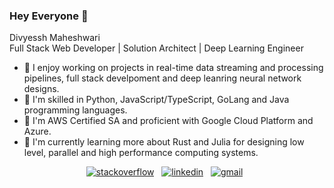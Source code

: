 ### Hey Everyone 👋

Divyessh Maheshwari<br>
Full Stack Web Developer | Solution Architect | Deep Learning Engineer

- 🔭 I enjoy working on projects in real-time data streaming and processing pipelines, full stack develpoment and deep leanring neural network designs.
- 🙂️ I'm skilled in Python, JavaScript/TypeScript, GoLang and Java programming languages.
- 🎀️ I'm AWS Certified SA and proficient with Google Cloud Platform and Azure.
- 🌱 I'm currently learning more about Rust and Julia for designing low level, parallel and high performance computing systems.

<div align="center" cellpadding=1>
  
  
  <a href="https://stackoverflow.com/users/13810872/divyessh"><img src="https://cdn1.iconfinder.com/data/icons/apps-9/64/stack-overflow-stackoverflow-apps-platform-32.png" alt="stackoverflow"></a>&nbsp;&nbsp;
  <a href="https://www.linkedin.com/in/divyessh-maheshwari/"><img src="https://cdn2.iconfinder.com/data/icons/social-media-2285/512/1_Linkedin_unofficial_colored_svg-32.png" alt="linkedin"></a>&nbsp;&nbsp;
  <a href="mailto:divyesshm@gmail.com"><img src="https://cdn4.iconfinder.com/data/icons/logos-brands-in-colors/48/google-gmail-32.png" alt="gmail"></a>&nbsp;&nbsp;
    
</div>
